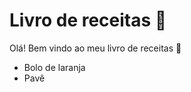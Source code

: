 # Livro de receitas :cookie:

Olá! Bem vindo ao meu livro de receitas :wave:

 - Bolo de laranja
 - Pavê
 

